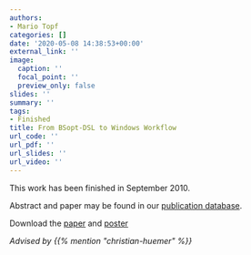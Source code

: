 ```yaml
---
authors:
- Mario Topf
categories: []
date: '2020-05-08 14:38:53+00:00'
external_link: ''
image:
  caption: ''
  focal_point: ''
  preview_only: false
slides: ''
summary: ''
tags:
- Finished
title: From BSopt-DSL to Windows Workflow
url_code: ''
url_pdf: ''
url_slides: ''
url_video: ''
---
```


This work has been finished in September 2010.

Abstract and paper may be found in our <a class="external" href="http://publik.tuwien.ac.at/showentry.php?ID=189404&amp;lang=2">publication database</a>.

 Download the [paper](https://www.big.tuwien.ac.at/app/uploads/2016/10/Topf_paper.pdf) and [poster](https://www.big.tuwien.ac.at/app/uploads/2016/10/Topf_poster.pdf)

*Advised by {{% mention "christian-huemer" %}}*